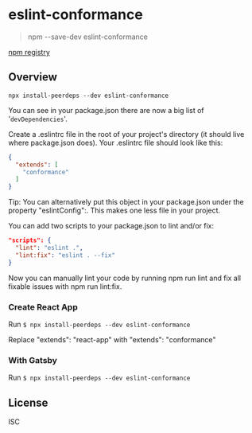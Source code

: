 # eslint-conformance

> npm --save-dev eslint-conformance

[npm registry](https://www.npmjs.com/package/eslint-conformance)

## Overview

` npx install-peerdeps --dev eslint-conformance `

You can see in your package.json there are now a big list of '`devDependencies`'.

Create a .eslintrc file in the root of your project's directory (it should live where package.json does). Your .eslintrc file should look like this:

```json
{
  "extends": [
    "conformance"
  ]
}
```

Tip: You can alternatively put this object in your package.json under the property "eslintConfig":. This makes one less file in your project.

You can add two scripts to your package.json to lint and/or fix:

```json
"scripts": {
  "lint": "eslint .",
  "lint:fix": "eslint . --fix"
}
```

Now you can manually lint your code by running npm run lint and fix all fixable issues with npm run lint:fix.

### Create React App

Run `$ npx install-peerdeps --dev eslint-conformance`

Replace "extends": "react-app" with "extends": "conformance"

### With Gatsby

Run `$ npx install-peerdeps --dev eslint-conformance`

## License

ISC
